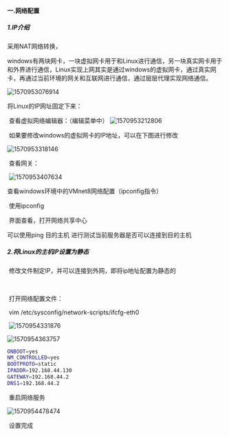 #### 一.网络配置

##### 1.IP介绍 

采用NAT网络转换，

windows有两块网卡，一块虚拟网卡用于和Linux进行通信，另一块真实网卡用于和外界进行通信，Linux实现上网其实是通过windows的虚拟网卡，通过真实网卡，再通过当前环境的网关和互联网进行通信，通过层层代理实现网络通信。

![1570953076914](E:\Typora笔记\Pic\1570953076914.png)

将Linux的IP网址固定下来：

​	查看虚拟网络编辑器：（编辑菜单中）	![1570953212806](E:\Typora笔记\Pic\1570953212806.png)

​	如果要修改windows的虚拟网卡的IP地址，可以在下图进行修改

![1570953318146](E:\Typora笔记\Pic\1570953318146.png)

​	查看网关：

​	![1570953407634](E:\Typora笔记\Pic\1570953407634.png)

查看windows环境中的VMnet8网络配置（ipconfig指令）

​	使用ipconfig

​	界面查看，打开网络共享中心

可以使用ping   目的主机  进行测试当前服务器是否可以连接到目的主机

##### 2.将Linux的主机IP设置为静态

​	修改文件制定IP，并可以连接到外网，即将ip地址配置为静态的

​	

​	打开网络配置文件：

​	vim /etc/sysconfig/network-scripts/ifcfg-eth0

​	![1570954331876](E:\Typora笔记\Pic\1570954331876.png)



![1570954363757](E:\Typora笔记\Pic\1570954363757.png)

```sh
ONBOOT=yes
NM_CONTROLLED=yes
BOOTPROTO=static
IPADDR=192.168.44.130
GATEWAY=192.168.44.2
DNS1=192.168.44.2

```

​	重启网络服务

![1570954478474](E:\Typora笔记\Pic\1570954478474.png)

​	设置完成